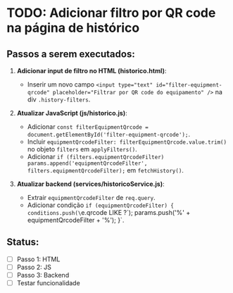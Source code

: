 # TODO: Adicionar filtro por QR code na página de histórico

## Passos a serem executados:

1. **Adicionar input de filtro no HTML (historico.html)**:
   - Inserir um novo campo `<input type="text" id="filter-equipment-qrcode" placeholder="Filtrar por QR code do equipamento" />` na div `.history-filters`.

2. **Atualizar JavaScript (js/historico.js)**:
   - Adicionar `const filterEquipmentQrcode = document.getElementById('filter-equipment-qrcode');`.
   - Incluir `equipmentQrcodeFilter: filterEquipmentQrcode.value.trim()` no objeto `filters` em `applyFilters()`.
   - Adicionar `if (filters.equipmentQrcodeFilter) params.append('equipmentQrcodeFilter', filters.equipmentQrcodeFilter);` em `fetchHistory()`.

3. **Atualizar backend (services/historicoService.js)**:
   - Extrair `equipmentQrcodeFilter` de `req.query`.
   - Adicionar condição `if (equipmentQrcodeFilter) { conditions.push(\`e.qrcode LIKE ?\`); params.push('%' + equipmentQrcodeFilter + '%'); }`.

## Status:
- [ ] Passo 1: HTML
- [ ] Passo 2: JS
- [ ] Passo 3: Backend
- [ ] Testar funcionalidade
